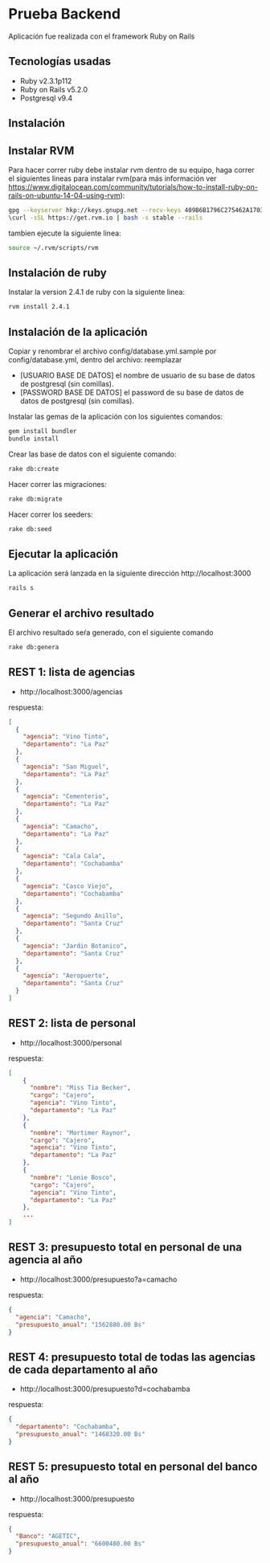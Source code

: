 # Prueba Backend

Aplicación fue realizada con el framework Ruby on Rails

## Tecnologías usadas
- Ruby v2.3.1p112
- Ruby on Rails v5.2.0
- Postgresql v9.4

## Instalación

##  Instalar RVM
Para hacer correr ruby debe instalar rvm dentro de su equipo, haga correr el siguientes lineas  para instalar rvm(para más información ver https://www.digitalocean.com/community/tutorials/how-to-install-ruby-on-rails-on-ubuntu-14-04-using-rvm):

```sh
gpg --keyserver hkp://keys.gnupg.net --recv-keys 409B6B1796C275462A1703113804BB82D39DC0E3
\curl -sSL https://get.rvm.io | bash -s stable --rails
```
tambien ejecute la siguiente linea:
```sh
source ~/.rvm/scripts/rvm
```
## Instalación de ruby

Instalar la version 2.4.1 de ruby con la siguiente linea:
```sh
rvm install 2.4.1
```

## Instalación de la aplicación

Copiar y renombrar el archivo config/database.yml.sample por config/database.yml, dentro del archivo:
reemplazar
   - [USUARIO BASE DE DATOS] el nombre de usuario de su base de datos de postgresql (sin comillas).
   - [PASSWORD BASE DE DATOS] el password de su base de datos de datos de postgresql (sin comillas).

Instalar las gemas de la aplicación con los siguientes comandos:
```sh
gem install bundler
bundle install
```
Crear las base de datos con el siguiente comando:
```sh
rake db:create
```
Hacer correr las migraciones:
```sh
rake db:migrate
```
Hacer correr los seeders:
```sh
rake db:seed
```
## Ejecutar la aplicación
La aplicación será lanzada en la siguiente dirección http://localhost:3000

```sh
rails s
```

## Generar el archivo resultado
El archivo resultado seŕa generado, con el siguiente comando

```sh
rake db:genera
```

## REST 1: lista de agencias
- http://localhost:3000/agencias

respuesta:
```json
[
  {
    "agencia": "Vino Tinto",
    "departamento": "La Paz"
  },
  {
    "agencia": "San Miguel",
    "departamento": "La Paz"
  },
  {
    "agencia": "Cementerio",
    "departamento": "La Paz"
  },
  {
    "agencia": "Camacho",
    "departamento": "La Paz"
  },
  {
    "agencia": "Cala Cala",
    "departamento": "Cochabamba"
  },
  {
    "agencia": "Casco Viejo",
    "departamento": "Cochabamba"
  },
  {
    "agencia": "Segundo Anillo",
    "departamento": "Santa Cruz"
  },
  {
    "agencia": "Jardin Botanico",
    "departamento": "Santa Cruz"
  },
  {
    "agencia": "Aeropuerto",
    "departamento": "Santa Cruz"
  }
]
```

## REST 2: lista de personal
- http://localhost:3000/personal

respuesta:
```json
[
    {
      "nombre": "Miss Tia Becker",
      "cargo": "Cajero",
      "agencia": "Vino Tinto",
      "departamento": "La Paz"
    },
    {
      "nombre": "Mortimer Raynor",
      "cargo": "Cajero",
      "agencia": "Vino Tinto",
      "departamento": "La Paz"
    },
    {
      "nombre": "Lonie Bosco",
      "cargo": "Cajero",
      "agencia": "Vino Tinto",
      "departamento": "La Paz"
    },
    ...
]
```
## REST 3: presupuesto total en personal de una agencia al año
- http://localhost:3000/presupuesto?a=camacho

respuesta:
```json
{
  "agencia": "Camacho",
  "presupuesto_anual": "1562880.00 Bs"
}
```

## REST 4: presupuesto total de todas las agencias de cada departamento al año
- http://localhost:3000/presupuesto?d=cochabamba

respuesta:
```json
{
  "departamento": "Cochabamba",
  "presupuesto_anual": "1468320.00 Bs"
}
```

## REST 5: presupuesto total en personal del banco al año

- http://localhost:3000/presupuesto

respuesta:
```json
{
  "Banco": "AGETIC",
  "presupuesto_anual": "6600480.00 Bs"
}
```

